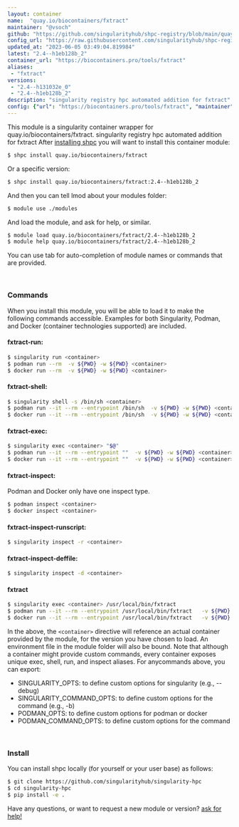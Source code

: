 ```yaml
---
layout: container
name:  "quay.io/biocontainers/fxtract"
maintainer: "@vsoch"
github: "https://github.com/singularityhub/shpc-registry/blob/main/quay.io/biocontainers/fxtract/container.yaml"
config_url: "https://raw.githubusercontent.com/singularityhub/shpc-registry/main/quay.io/biocontainers/fxtract/container.yaml"
updated_at: "2023-06-05 03:49:04.819984"
latest: "2.4--h1eb128b_2"
container_url: "https://biocontainers.pro/tools/fxtract"
aliases:
 - "fxtract"
versions:
 - "2.4--h131032e_0"
 - "2.4--h1eb128b_2"
description: "singularity registry hpc automated addition for fxtract"
config: {"url": "https://biocontainers.pro/tools/fxtract", "maintainer": "@vsoch", "description": "singularity registry hpc automated addition for fxtract", "latest": {"2.4--h1eb128b_2": "sha256:e060c9ee68a84bb1f3d2111ad49ef4109bd928101787c20e2cf2d9ebccb3a219"}, "tags": {"2.4--h131032e_0": "sha256:be1ede43ada2648df04b125e130f5f05121853c7880393e4d4135f268f55dc68", "2.4--h1eb128b_2": "sha256:e060c9ee68a84bb1f3d2111ad49ef4109bd928101787c20e2cf2d9ebccb3a219"}, "docker": "quay.io/biocontainers/fxtract", "aliases": {"fxtract": "/usr/local/bin/fxtract"}}
---
```


This module is a singularity container wrapper for quay.io/biocontainers/fxtract.
singularity registry hpc automated addition for fxtract
After [installing shpc](#install) you will want to install this container module:


```bash
$ shpc install quay.io/biocontainers/fxtract
```

Or a specific version:

```bash
$ shpc install quay.io/biocontainers/fxtract:2.4--h1eb128b_2
```

And then you can tell lmod about your modules folder:

```bash
$ module use ./modules
```

And load the module, and ask for help, or similar.

```bash
$ module load quay.io/biocontainers/fxtract/2.4--h1eb128b_2
$ module help quay.io/biocontainers/fxtract/2.4--h1eb128b_2
```

You can use tab for auto-completion of module names or commands that are provided.

<br>

### Commands

When you install this module, you will be able to load it to make the following commands accessible.
Examples for both Singularity, Podman, and Docker (container technologies supported) are included.

#### fxtract-run:

```bash
$ singularity run <container>
$ podman run --rm  -v ${PWD} -w ${PWD} <container>
$ docker run --rm  -v ${PWD} -w ${PWD} <container>
```

#### fxtract-shell:

```bash
$ singularity shell -s /bin/sh <container>
$ podman run --it --rm --entrypoint /bin/sh  -v ${PWD} -w ${PWD} <container>
$ docker run --it --rm --entrypoint /bin/sh  -v ${PWD} -w ${PWD} <container>
```

#### fxtract-exec:

```bash
$ singularity exec <container> "$@"
$ podman run --it --rm --entrypoint ""  -v ${PWD} -w ${PWD} <container> "$@"
$ docker run --it --rm --entrypoint ""  -v ${PWD} -w ${PWD} <container> "$@"
```

#### fxtract-inspect:

Podman and Docker only have one inspect type.

```bash
$ podman inspect <container>
$ docker inspect <container>
```

#### fxtract-inspect-runscript:

```bash
$ singularity inspect -r <container>
```

#### fxtract-inspect-deffile:

```bash
$ singularity inspect -d <container>
```


#### fxtract

```bash
$ singularity exec <container> /usr/local/bin/fxtract
$ podman run --it --rm --entrypoint /usr/local/bin/fxtract   -v ${PWD} -w ${PWD} <container> -c " $@"
$ docker run --it --rm --entrypoint /usr/local/bin/fxtract   -v ${PWD} -w ${PWD} <container> -c " $@"
```



In the above, the `<container>` directive will reference an actual container provided
by the module, for the version you have chosen to load. An environment file in the
module folder will also be bound. Note that although a container
might provide custom commands, every container exposes unique exec, shell, run, and
inspect aliases. For anycommands above, you can export:

 - SINGULARITY_OPTS: to define custom options for singularity (e.g., --debug)
 - SINGULARITY_COMMAND_OPTS: to define custom options for the command (e.g., -b)
 - PODMAN_OPTS: to define custom options for podman or docker
 - PODMAN_COMMAND_OPTS: to define custom options for the command

<br>

### Install

You can install shpc locally (for yourself or your user base) as follows:

```bash
$ git clone https://github.com/singularityhub/singularity-hpc
$ cd singularity-hpc
$ pip install -e .
```

Have any questions, or want to request a new module or version? [ask for help!](https://github.com/singularityhub/singularity-hpc/issues)